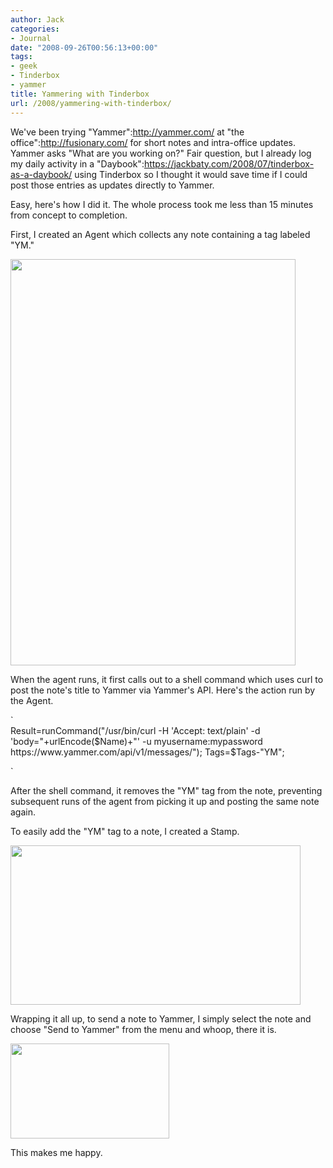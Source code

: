 ```yaml
---
author: Jack
categories:
- Journal
date: "2008-09-26T00:56:13+00:00"
tags:
- geek
- Tinderbox
- yammer
title: Yammering with Tinderbox
url: /2008/yammering-with-tinderbox/
---
```


<span class="drop_cap">W</span>e've been trying "Yammer":http://yammer.com/ at "the office":http://fusionary.com/ for short notes and intra-office updates. Yammer asks "What are you working on?" Fair question, but I already log my daily activity in a "Daybook":https://jackbaty.com/2008/07/tinderbox-as-a-daybook/ using Tinderbox so I thought it would save time if I could post those entries as updates directly to Yammer.

Easy, here's how I did it. The whole process took me less than 15 minutes from concept to completion.

First, I created an Agent which collects any note containing a tag labeled "YM."

[<img src="/files//tinderbox-yammer-agent.jpg" alt="" title="tinderbox-yammer-agent" width="456" height="650" class="aligncenter size-full wp-image-2698" />][1]

When the agent runs, it first calls out to a shell command which uses curl to post the note's title to Yammer via Yammer's API. Here's the action run by the Agent.

`<br />
Result=runCommand("/usr/bin/curl -H 'Accept: text/plain' -d 'body="+urlEncode($Name)+"' -u myusername:mypassword https://www.yammer.com/api/v1/messages/"); Tags=$Tags-"YM";</p>
<p>`

After the shell command, it removes the "YM" tag from the note, preventing subsequent runs of the agent from picking it up and posting the same note again.

To easily add the "YM" tag to a note, I created a Stamp.

[<img src="/files//tinderbox-yammer-stamp.jpg" alt="" title="tinderbox-yammer-stamp" width="464" height="255" class="aligncenter size-full wp-image-2699" />][2]

Wrapping it all up, to send a note to Yammer, I simply select the note and choose "Send to Yammer" from the menu and whoop, there it is.

[<img src="/files//tinderbox-yammer-menu.jpg" alt="" title="tinderbox-yammer-menu" width="254" height="152" class="aligncenter size-full wp-image-2700" />][3]

This makes me happy.

 [1]: /files//tinderbox-yammer-agent.jpg
 [2]: /files//tinderbox-yammer-stamp.jpg
 [3]: /files//tinderbox-yammer-menu.jpg